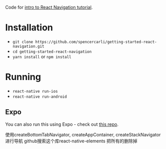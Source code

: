Code for [intro to React Navigation tutorial](https://hackernoon.com/getting-started-with-react-navigation-the-navigation-solution-for-react-native-ea3f4bd786a4).

# Installation

- `git clone https://github.com/spencercarli/getting-started-react-navigation.git`
- `cd getting-started-react-navigation`
- `yarn install` or `npm install`


# Running

- `react-native run-ios`
- `react-native run-android`

## Expo

You can also run this using Expo - check out [this repo](https://github.com/ricbermo/getting-started-react-navigation-expo).


使用createBottomTabNavigator, createAppContainer, createStackNavigator进行导航
github搜索这个库react-native-elements
把所有的<List>删除掉
